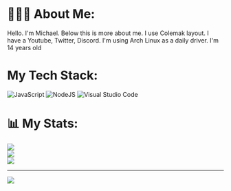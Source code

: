 # 🧑🏻‍🦱 About Me:
Hello. I'm Michael. Below this is more about me. I use Colemak layout. I have a Youtube, Twitter, Discord. I'm using Arch Linux as a daily driver. I'm 14 years old

# My Tech Stack:
![JavaScript](https://img.shields.io/badge/javascript-%23323330.svg?style=for-the-badge&logo=javascript&logoColor=%23F7DF1E)
![NodeJS](https://img.shields.io/badge/node.js-6DA55F?style=for-the-badge&logo=node.js&logoColor=white)
![Visual Studio Code](https://img.shields.io/static/v1?style=for-the-badge&message=Visual+Studio+Code&color=007ACC&logo=Visual+Studio+Code&logoColor=FFFFFF&label=)

# 📊 My Stats:
![](https://github-readme-stats.vercel.app/api?username=InvraNet&theme=dark&hide_border=false&include_all_commits=false&count_private=false)<br/>
![](https://github-readme-streak-stats.herokuapp.com/?user=INvraNet&theme=dark&hide_border=false)<br/>
![](https://github-readme-stats.vercel.app/api/top-langs/?username=InvraNet&theme=dark&hide_border=false&include_all_commits=false&count_private=false&layout=compact)

---
[![](https://visitcount.itsvg.in/api?id=InvraNet&icon=0&color=0)](https://visitcount.itsvg.in)
